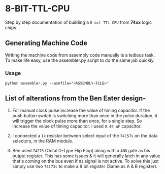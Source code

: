 # 8-BIT-TTL-CPU
Step by step documentation of building a `8 bit TTL CPU` from **74xx** logic chips.

## Generating Machine Code

Writing the machine code from assembly code manually is a tedious task. To make life easy, use the assembler.py script to do the same job quickly.

### Usage
```
python assembler.py --asmfile="<ASSEMBLY-FILE>"
```

## List of alterations from the Ben Eater design-

1. For manual clock pulse increase the value of timing capacitor. If the push button switch is switching more than once in the pulse duration, it will trigger the clock pulse more than once, for a single step. So increase the value of timing capacitor. I used ```0.44 uF``` capacitor.

2. I connected a ```1k``` resistor between select input of the ```74157s``` on the data selectors, in the RAM module.

3. Ben used ```74273``` (Octal D-Type Flip Flop) along with a ```AND``` gate as his output register. This has some issues & it will generally latch in any value that's coming on the bus even if ```OI``` signal is not active. To solve this just simply use two ```74173s``` to make a 8 bit register (Same as A & B register).
